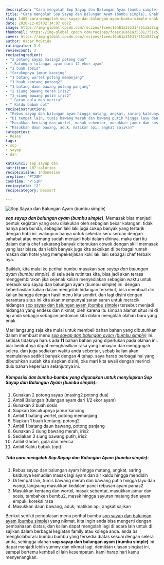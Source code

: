 ```yaml
---
description: "Cara mengolah Sop Sayap dan Balungan Ayam (bumbu simple), Enak"
title: "Cara mengolah Sop Sayap dan Balungan Ayam (bumbu simple), Enak"
slug: 1465-cara-mengolah-sop-sayap-dan-balungan-ayam-bumbu-simple-enak
date: 2020-12-05T02:14:07.867Z
image: https://img-global.cpcdn.com/recipes/fceec16a61a35531/751x532cq70/sop-sayap-dan-balungan-ayam-bumbu-simple-foto-resep-utama.jpg
thumbnail: https://img-global.cpcdn.com/recipes/fceec16a61a35531/751x532cq70/sop-sayap-dan-balungan-ayam-bumbu-simple-foto-resep-utama.jpg
cover: https://img-global.cpcdn.com/recipes/fceec16a61a35531/751x532cq70/sop-sayap-dan-balungan-ayam-bumbu-simple-foto-resep-utama.jpg
author: Oscar McBride
ratingvalue: 3.9
reviewcount: 3
recipeingredient:
- "2 potong sayap masing2 potong dua"
- " Balungan tulangan ayam dari 12 ekor ayam"
- "2 buah sosis"
- "Secukupnya jamur kancing"
- "1 batang wortel potong memanjang"
- "1 buah kentang potong2"
- "1 batang daun bawang potong panjang"
- "2 siung bawang merah iris2"
- "3 siung bawang putih iris2"
- " Garam gula dan merica"
- " Kaldu bubuk opt"
recipeinstructions:
- "Rebus sayap dan balungan ayam hingga matang, angkat, saring kaldunya kemudian masak lagi ayam dan air kaldu hingga mendidih"
- "Di tempat lain, tumis bawang merah dan bawang putih hingga layu dan wangi, langsung masukkan kedalam panci rebusan ayam panas2"
- "Masukkan kentang dan wortel, masak sebentar, masukkan jamur dan sosis, tambahkan bumbu2, masak hingga sayuran matang dan ayam empuk, koreksi rasa"
- "Masukkan daun bawang, aduk, matikan api, angkat sajikan"
categories:
- Resep
tags:
- sop
- sayap
- dan

katakunci: sop sayap dan 
nutrition: 197 calories
recipecuisine: Indonesian
preptime: "PT28M"
cooktime: "PT51M"
recipeyield: "2"
recipecategory: Dessert

---
```



![Sop Sayap dan Balungan Ayam (bumbu simple)](https://img-global.cpcdn.com/recipes/fceec16a61a35531/751x532cq70/sop-sayap-dan-balungan-ayam-bumbu-simple-foto-resep-utama.jpg)

<b><i>sop sayap dan balungan ayam (bumbu simple)</i></b>, Memasak bisa menjadi bentuk kegiatan yang seru dilakukan oleh sebagian besar kalangan. tidak hanya para bunda, sebagian laki laki juga cukup banyak yang tertarik dengan hobi ini. walaupun hanya untuk sekedar seru seruan dengan sahabat atau memang sudah menjadi hobi dalam dirinya. maka dari itu dalam dunia chef sekarang banyak ditemukan cowok dengan skill memasak yang luar biasa, dan lebih banyak juga kita saksikan di berbagai rumah makan dan hotel yang mempekerjakan koki laki laki sebagai chef terbaik nya.



Baiklah, kita mulai ke perihal bumbu masakan <i>sop sayap dan balungan ayam (bumbu simple)</i>. di sela sela rutinitas kita, bisa jadi akan terasa menggembirakan jika sejenak kalian menyediakan sebagian waktu untuk meracik sop sayap dan balungan ayam (bumbu simple) ini. dengan keberhasilan kalian dalam mengolah hidangan tersebut, bisa membuat diri kalian bangga dengan hasil menu kita sendiri. dan lagi disini dengan perantara situs ini kita akan mempunyai saran saran untuk meracik hidangan <u>sop sayap dan balungan ayam (bumbu simple)</u> tersebut menjadi hidangan yang endess dan nikmat, oleh karena itu simpan alamat situs ini di hp anda sebagai sebagian pedoman kita dalam mengolah olahan baru yang enak.


Mari langsung saja kita mulai untuk membeli bahan bahan yang dibutuhkan dalam membuat menu <u><i>sop sayap dan balungan ayam (bumbu simple)</i></u> ini. setidak tidaknya harus ada <b>11</b> bahan bahan yang diperlukan pada olahan ini. biar berikutnya dapat menghasilkan rasa yang lumayan dan menggugah selera. dan juga sediakan waktu anda sebentar, sebab kalian akan memulainya sedikit banyak dengan <b>4</b> tahap. saya harap berbagai hal yang dibutuhkan sudah kita siapkan disini, oke mari kita awali dengan merinci dulu bahan keperluan selanjutnya ini.

<!--inarticleads1-->

##### Komposisi dan bumbu-bumbu yang digunakan untuk menyiapkan Sop Sayap dan Balungan Ayam (bumbu simple):

1. Gunakan 2 potong sayap (masing2 potong dua)
1. Ambil  Balungan (tulangan ayam dari 1/2 ekor ayam)
1. Gunakan 2 buah sosis
1. Siapkan Secukupnya jamur kancing
1. Ambil 1 batang wortel, potong memanjang
1. Siapkan 1 buah kentang, potong2
1. Ambil 1 batang daun bawang, potong panjang
1. Gunakan 2 siung bawang merah, iris2
1. Sediakan 3 siung bawang putih, iris2
1. Ambil  Garam, gula dan merica
1. Ambil  Kaldu bubuk (opt)




<!--inarticleads2-->

##### Tata cara mengolah Sop Sayap dan Balungan Ayam (bumbu simple):

1. Rebus sayap dan balungan ayam hingga matang, angkat, saring kaldunya kemudian masak lagi ayam dan air kaldu hingga mendidih
1. Di tempat lain, tumis bawang merah dan bawang putih hingga layu dan wangi, langsung masukkan kedalam panci rebusan ayam panas2
1. Masukkan kentang dan wortel, masak sebentar, masukkan jamur dan sosis, tambahkan bumbu2, masak hingga sayuran matang dan ayam empuk, koreksi rasa
1. Masukkan daun bawang, aduk, matikan api, angkat sajikan




Berikut sedikit pengulasan menu perihal bumbu <u>sop sayap dan balungan ayam (bumbu simple)</u> yang nikmat. kita ingin anda bisa mengerti dengan pembahasan diatas, dan kalian dapat mengolah lagi di acara lain untuk di sajikan dalam berbagai kegiatan family atau kolega anda. anda bs mengkolaborasi bumbu bumbu yang tersedia diatas sesuai dengan selera anda, sehingga olahan <b>sop sayap dan balungan ayam (bumbu simple)</b> ini dapat menjadi lebih yummy dan nikmat lagi. demikian ulasan singkat ini, sampai bertemu kembali di lain kesempatan. kami harap hari kamu menyenangkan.
